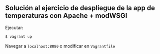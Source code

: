 ## Solución al ejercicio de despliegue de la app de temperaturas con Apache + modWSGI

Ejecutar:

```bash
$ vagrant up
```

Navegar a `localhost:8080` o modificar en `Vagrantfile`
